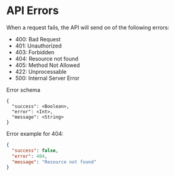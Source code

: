 
# API Errors

When a request fails, the API will send on of the following errors:

- 400: Bad Request 
- 401: Unauthorized 
- 403: Forbidden 
- 404: Resource not found 
- 405: Method Not Allowed 
- 422: Unprocessable 
- 500: Internal Server Error

Error schema
```
{
  "success": <Boolean>,
  "error": <Int>,
  "message": <String>
}
```

Error example for 404:

```json
{
  "success": false,
  "error": 404,
  "message": "Resource not found"
}
```